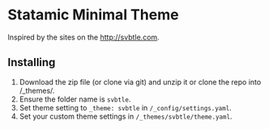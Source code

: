 # Statamic Minimal Theme

Inspired by the sites on the http://svbtle.com.

## Installing

1. Download the zip file (or clone via git) and unzip it or clone the repo into /_themes/.
2. Ensure the folder name is `svbtle`.
3. Set theme setting to `_theme: svbtle` in `/_config/settings.yaml`.
4. Set your custom theme settings in `/_themes/svbtle/theme.yaml`.